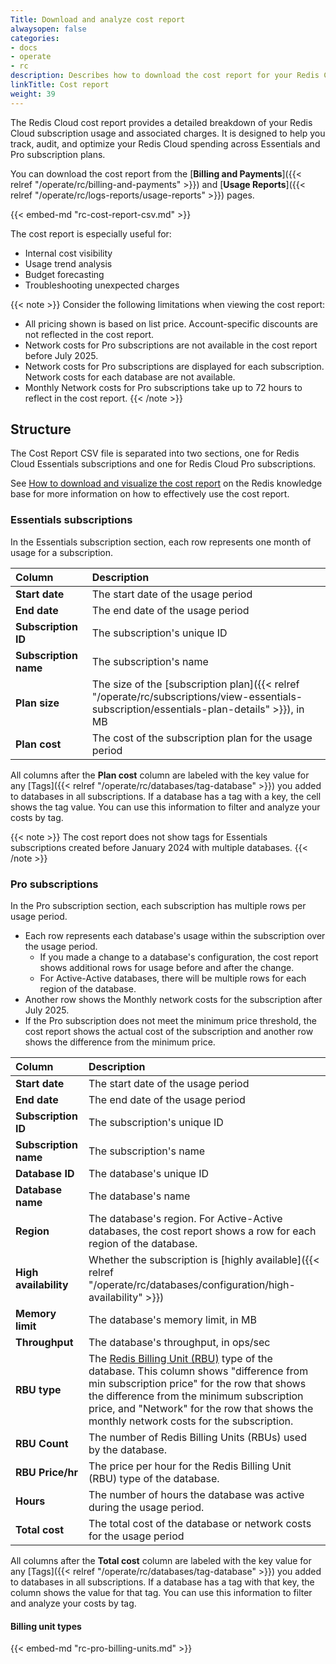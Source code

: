 ```yaml
---
Title: Download and analyze cost report
alwaysopen: false
categories:
- docs
- operate
- rc
description: Describes how to download the cost report for your Redis Cloud account.
linkTitle: Cost report
weight: 39
---
```


The Redis Cloud cost report provides a detailed breakdown of your Redis Cloud subscription usage and associated charges. It is designed to help you track, audit, and optimize your Redis Cloud spending across Essentials and Pro subscription plans.

You can download the cost report from the [**Billing and Payments**]({{< relref "/operate/rc/billing-and-payments" >}}) and [**Usage Reports**]({{< relref "/operate/rc/logs-reports/usage-reports" >}}) pages. 

{{< embed-md "rc-cost-report-csv.md" >}}

The cost report is especially useful for:
- Internal cost visibility
- Usage trend analysis
- Budget forecasting
- Troubleshooting unexpected charges

{{< note >}}
Consider the following limitations when viewing the cost report:
- All pricing shown is based on list price. Account-specific discounts are not reflected in the cost report.
- Network costs for Pro subscriptions are not available in the cost report before July 2025.
- Network costs for Pro subscriptions are displayed for each subscription. Network costs for each database are not available.
- Monthly Network costs for Pro subscriptions take up to 72 hours to reflect in the cost report.
{{< /note >}}

## Structure

The Cost Report CSV file is separated into two sections, one for Redis Cloud Essentials subscriptions and one for Redis Cloud Pro subscriptions.

See [How to download and visualize the cost report](https://support.redislabs.com/hc/en-us/articles/30042563097874-How-to-Download-and-Visualize-Redis-Cloud-Cost-Report) on the Redis knowledge base for more information on how to effectively use the cost report.

### Essentials subscriptions

In the Essentials subscription section, each row represents one month of usage for a subscription. 

| Column | Description |
|:-------|:------------|
| **Start date** | The start date of the usage period |
| **End date** | The end date of the usage period |
| **Subscription ID** | The subscription's unique ID |
| **Subscription name** | The subscription's name |
| **Plan size** | The size of the [subscription plan]({{< relref "/operate/rc/subscriptions/view-essentials-subscription/essentials-plan-details" >}}), in MB |
| **Plan cost** | The cost of the subscription plan for the usage period |

All columns after the **Plan cost** column are labeled with the key value for any [Tags]({{< relref "/operate/rc/databases/tag-database" >}}) you added to databases in all subscriptions. If a database has a tag with a key, the cell shows the tag value. You can use this information to filter and analyze your costs by tag.

{{< note >}}
The cost report does not show tags for Essentials subscriptions created before January 2024 with multiple databases.
{{< /note >}}

### Pro subscriptions

In the Pro subscription section, each subscription has multiple rows per usage period.
- Each row represents each database's usage within the subscription over the usage period.
    - If you made a change to a database's configuration, the cost report shows additional rows for usage before and after the change.
    - For Active-Active databases, there will be multiple rows for each region of the database.
- Another row shows the Monthly network costs for the subscription after July 2025.
- If the Pro subscription does not meet the minimum price threshold, the cost report shows the actual cost of the subscription and another row shows the difference from the minimum price.

| Column | Description |
|:-------|:------------|
| **Start date** | The start date of the usage period |
| **End date** | The end date of the usage period |
| **Subscription ID** | The subscription's unique ID |
| **Subscription name** | The subscription's name |
| **Database ID** | The database's unique ID |
| **Database name** | The database's name |
| **Region** | The database's region. For Active-Active databases, the cost report shows a row for each region of the database. |
| **High availability** | Whether the subscription is [highly available]({{< relref "/operate/rc/databases/configuration/high-availability" >}}) |
| **Memory limit** | The database's memory limit, in MB |
| **Throughput** | The database's throughput, in ops/sec |
| **RBU type** | The [Redis Billing Unit (RBU)](#billing-unit-types) type of the database. This column shows "difference from min subscription price" for the row that shows the difference from the minimum subscription price, and "Network" for the row that shows the monthly network costs for the subscription.  |
| **RBU Count** | The number of Redis Billing Units (RBUs) used by the database.  |
| **RBU Price/hr** | The price per hour for the Redis Billing Unit (RBU) type of the database.  |
| **Hours** | The number of hours the database was active during the usage period.  |
| **Total cost** | The total cost of the database or network costs for the usage period |

All columns after the **Total cost** column are labeled with the key value for any [Tags]({{< relref "/operate/rc/databases/tag-database" >}}) you added to databases in all subscriptions. If a database has a tag with that key, the column shows the value for that tag. You can use this information to filter and analyze your costs by tag.

#### Billing unit types

{{< embed-md "rc-pro-billing-units.md" >}}

